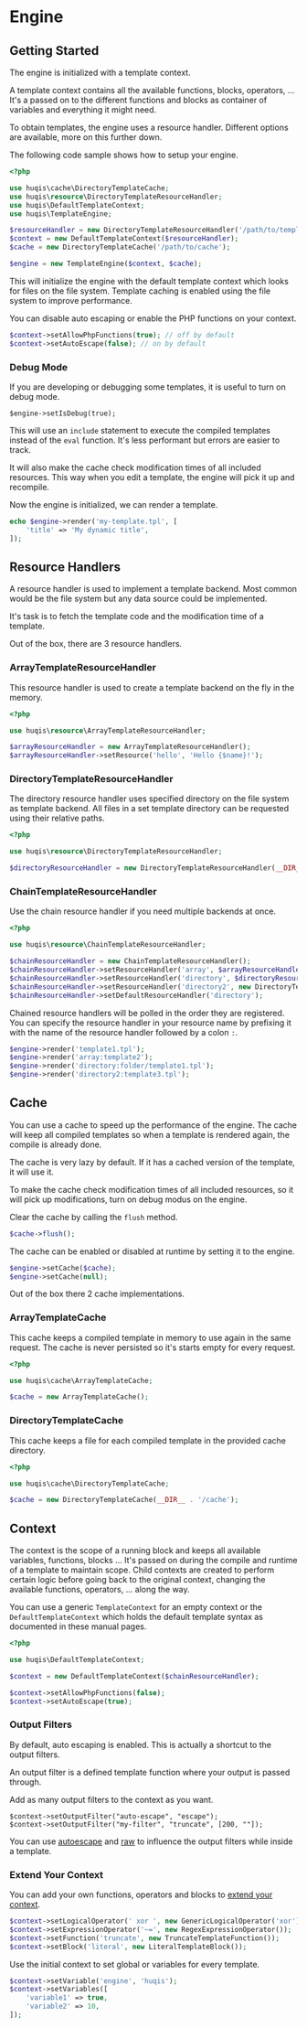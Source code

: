 # Engine

## Getting Started

The engine is initialized with a template context.

A template context contains all the available functions, blocks, operators, ...
It's a passed on to the different functions and blocks as container of variables and everything it might need.

To obtain templates, the engine uses a resource handler.
Different options are available, more on this further down.

The following code sample shows how to setup your engine.

```php
<?php

use huqis\cache\DirectoryTemplateCache;
use huqis\resource\DirectoryTemplateResourceHandler;
use huqis\DefaultTemplateContext;
use huqis\TemplateEngine;

$resourceHandler = new DirectoryTemplateResourceHandler('/path/to/templates');
$context = new DefaultTemplateContext($resourceHandler);
$cache = new DirectoryTemplateCache('/path/to/cache');

$engine = new TemplateEngine($context, $cache);
```

This will initialize the engine with the default template context which looks for files on the file system.
Template caching is enabled using the file system to improve performance.

You can disable auto escaping or enable the PHP functions on your context.

```php
$context->setAllowPhpFunctions(true); // off by default
$context->setAutoEscape(false); // on by default
``` 

### Debug Mode

If you are developing or debugging some templates, it is useful to turn on debug mode.

```
$engine->setIsDebug(true);
```

This will use an ```include``` statement to execute the compiled templates instead of the ```eval``` function.
It's less performant but errors are easier to track.

It will also make the cache check modification times of all included resources.
This way when you edit a template, the engine will pick it up and recompile.

Now the engine is initialized, we can render a template.

```php
echo $engine->render('my-template.tpl', [
    'title' => 'My dynamic title',
]);
```

## Resource Handlers

A resource handler is used to implement a template backend.
Most common would be the file system but any data source could be implemented.

It's task is to fetch the template code and the modification time of a template.

Out of the box, there are 3 resource handlers.

### ArrayTemplateResourceHandler

This resource handler is used to create a template backend on the fly in the memory.

```php
<?php

use huqis\resource\ArrayTemplateResourceHandler;

$arrayResourceHandler = new ArrayTemplateResourceHandler();
$arrayResourceHandler->setResource('hello', 'Hello {$name}!');
```

### DirectoryTemplateResourceHandler

The directory resource handler uses specified directory on the file system as template backend.
All files in a set template directory can be requested using their relative paths.

```php
<?php

use huqis\resource\DirectoryTemplateResourceHandler;

$directoryResourceHandler = new DirectoryTemplateResourceHandler(__DIR__ . '/templates');
```

### ChainTemplateResourceHandler

Use the chain resource handler if you need multiple backends at once.

```php
<?php

use huqis\resource\ChainTemplateResourceHandler;

$chainResourceHandler = new ChainTemplateResourceHandler();
$chainResourceHandler->setResourceHandler('array', $arrayResourceHandler);
$chainResourceHandler->setResourceHandler('directory', $directoryResourceHandler);
$chainResourceHandler->setResourceHandler('directory2', new DirectoryTemplateResourceHandler(__DIR__ . '/templates2');
$chainResourceHandler->setDefaultResourceHandler('directory');
```

Chained resource handlers will be polled in the order they are registered.
You can specify the resource handler in your resource name by prefixing it with the name of the resource handler followed by a colon ```:```.

```php
$engine->render('template1.tpl');
$engine->render('array:template2');
$engine->render('directory:folder/template1.tpl');
$engine->render('directory2:template3.tpl');
```

## Cache

You can use a cache to speed up the performance of the engine.
The cache will keep all compiled templates so when a template is rendered again, the compile is already done.

The cache is very lazy by default.
If it has a cached version of the template, it will use it.

To make the cache check modification times of all included resources, so it will pick up modifications, turn on debug modus on the engine.

Clear the cache by calling the ```flush``` method.

```php
$cache->flush();
```

The cache can be enabled or disabled at runtime by setting it to the engine.

```php
$engine->setCache($cache);
$engine->setCache(null);
```

Out of the box there 2 cache implementations.

### ArrayTemplateCache

This cache keeps a compiled template in memory to use again in the same request.
The cache is never persisted so it's starts empty for every request.

```php
<?php

use huqis\cache\ArrayTemplateCache;

$cache = new ArrayTemplateCache();
```

### DirectoryTemplateCache

This cache keeps a file for each compiled template in the provided cache directory.

```php
<?php

use huqis\cache\DirectoryTemplateCache;

$cache = new DirectoryTemplateCache(__DIR__ . '/cache');
```

## Context

The context is the scope of a running block and keeps all available variables, functions, blocks ...
It's passed on during the compile and runtime of a template to maintain scope.
Child contexts are created to perform certain logic before going back to the original context, changing the available functions, operators, ... along the way.

You can use a generic ```TemplateContext``` for an empty context or the ```DefaultTemplateContext``` which holds the default template syntax as documented in these manual pages.

```php
<?php

use huqis\DefaultTemplateContext;

$context = new DefaultTemplateContext($chainResourceHandler);

$context->setAllowPhpFunctions(false);
$context->setAutoEscape(true);
```

### Output Filters

By default, auto escaping is enabled. 
This is actually a shortcut to the output filters.

An output filter is a defined template function where your output is passed through.

Add as many output filters to the context as you want.

```
$context->setOutputFilter("auto-escape", "escape");
$context->setOutputFilter("my-filter", "truncate", [200, ""]);
``` 

You can use [autoescape](blocks/autoescape.md) and [raw](functions/raw.md) to influence the output filters while inside a template.

### Extend Your Context

You can add your own functions, operators and blocks to [extend your context](extend.md).

```php
$context->setLogicalOperator(' xor ', new GenericLogicalOperator('xor'));
$context->setExpressionOperator('~=', new RegexExpressionOperator());
$context->setFunction('truncate', new TruncateTemplateFunction());
$context->setBlock('literal', new LiteralTemplateBlock());
```

Use the initial context to set global or variables for every template.

```php
$context->setVariable('engine', 'huqis');
$context->setVariables([
    'variable1' => true, 
    'variable2' => 10,
]);
```
